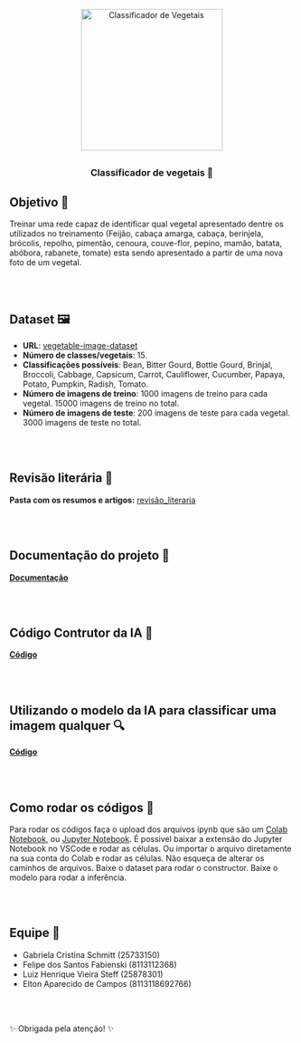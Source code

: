 <p align="center">
 <img width="250px" src="https://github.com/GabrielaSchmitt/CereBroto/assets/86369677/df5ad52d-5068-41a9-94a1-985b4450a685" align="center" alt="Classificador de Vegetais" />
</p>

## 
<h3 align="center">Classificador de vegetais 🥦</h3>

## Objetivo 🎯
Treinar uma rede capaz de identificar qual vegetal apresentado dentre os utilizados no treinamento (Feijão, cabaça amarga, cabaça, berinjela, brócolis, repolho, pimentão, cenoura, couve-flor, pepino, mamão, batata, abóbora, rabanete, tomate) esta sendo apresentado a partir de uma nova foto de um vegetal.

 <br></br>

## Dataset 🖼️
- <b>URL</b>: [vegetable-image-dataset](https://www.kaggle.com/datasets/misrakahmed/vegetable-image-dataset)
- <b>Número de classes/vegetais</b>: 15.
- <b>Classificações possíveis</b>: Bean, Bitter Gourd, Bottle Gourd, Brinjal, Broccoli, Cabbage, Capsicum, Carrot, Cauliflower, Cucumber, Papaya, Potato, Pumpkin, Radish, Tomato.
- <b>Número de imagens de treino</b>: 1000 imagens de treino para cada vegetal. 15000 imagens de treino no total. 
- <b>Número de imagens de teste</b>: 200 imagens de teste para cada vegetal. 3000 imagens de teste no total.

 <br></br>

## Revisão literária 📖

<b>Pasta com os resumos e artigos:</b> [revisão_literaria](revisao_literaria)

 <br></br>

## Documentação do projeto 📝
<b>[Documentação](https://github.com/GabrielaSchmitt/CereBroto/blob/main/DOC_Cerebroto_IA.pdf)</b> 

 <br></br>

## Código Contrutor da IA 🔧
<b>[Código](https://github.com/GabrielaSchmitt/CereBroto/blob/main/Constructor_classificador_de_Vegetais.ipynb)</b> 

 <br></br>

## Utilizando o modelo da IA para classificar uma imagem qualquer 🔍
<b>[Código](https://github.com/GabrielaSchmitt/CereBroto/blob/main/Inferencia_Vegetais.ipynb)</b> 

<br></br>

## Como rodar os códigos 🐍

Para rodar os códigos faça o upload dos arquivos ipynb que são um [Colab Notebook](https://colab.research.google.com/), ou [Jupyter Notebook](https://jupyter.org/). É possivel baixar a extensão do Jupyter Notebook no VSCode e rodar as células. Ou importar o arquivo diretamente na sua conta do Colab e rodar as células. Não esqueça de alterar os caminhos de arquivos. Baixe o dataset para rodar o constructor. Baixe o modelo para rodar a inferência. 

 <br></br>

<h2 align="left" >Equipe 🧠</h2>

- Gabriela Cristina Schmitt (25733150)
- Felipe dos Santos Fabienski (8113112368)
- Luiz Henrique Vieira Steff (25878301)
- Elton Aparecido de Campos (8113118692766)

<br></br>

✨ Obrigada pela atenção! ✨

